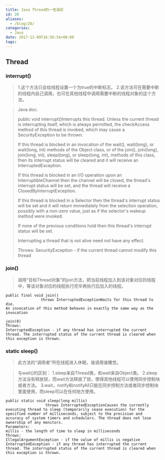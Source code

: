 ```yaml
---
title: Java Thread的一些误区
id: 20
aliases:
  - /blog/20/
categories:
  - Java
date: 2017-12-09T16:56:54+08:00
tags:
---
```


## Thread

### interrupt()
>1.这个方法只会给线程设置一个为true的中断标志。
>2.该方法可在需要中断的线程内自己调用，也可在其他线程中调用需要中断的线程对象的这个方法。

> Java doc:
> 
> public void interrupt()Interrupts this thread. 
> Unless the current thread is interrupting itself, which is always permitted, the checkAccess method of this thread is invoked, which may cause a SecurityException to be thrown. 
> 
> If this thread is blocked in an invocation of the wait(), wait(long), or wait(long, int) methods of the Object class, or of the join(), join(long), join(long, int), sleep(long), or sleep(long, int), methods of this class, then its interrupt status will be cleared and it will receive an InterruptedException. 
> 
> If this thread is blocked in an I/O operation upon an InterruptibleChannel then the channel will be closed, the thread's interrupt status will be set, and the thread will receive a ClosedByInterruptException. 
> 
> If this thread is blocked in a Selector then the thread's interrupt status will be set and it will return immediately from the selection operation, possibly with a non-zero value, just as if the selector's wakeup method were invoked. 
> 
> If none of the previous conditions hold then this thread's interrupt status will be set. 
> 
> Interrupting a thread that is not alive need not have any effect.
> 
> Throws: 
> SecurityException - if the current thread cannot modify this thread 

### join()

>调用“目标Thread对象”的join方法，把当前线程加入到该对象对应的线程中，等该对象对应的线程执行完毕再执行后加入的线程。

```
public final void join()
                throws InterruptedExceptionWaits for this thread to die. 
An invocation of this method behaves in exactly the same way as the invocation 

join(0) 
Throws: 
InterruptedException - if any thread has interrupted the current thread. The interrupted status of the current thread is cleared when this exception is thrown. 
```

### static sleep()

>此方法的“调用者”所在线程进入休眠，谁调用谁睡觉。 

>与wait()的区别：
>1.sleep来自Thread类，和wait来自Object类。
>2.sleep方法没有释放锁，而wait方法释放了锁，使得其他线程可以使用同步控制块或者方法。
>3.wait，notify和notifyAll只能在同步控制方法或者同步控制块里面使用，而sleep可以在任何地方使用。

```
public static void sleep(long millis)
                  throws InterruptedExceptionCauses the currently executing thread to sleep (temporarily cease execution) for the specified number of milliseconds, subject to the precision and accuracy of system timers and schedulers. The thread does not lose ownership of any monitors.
Parameters: 
millis - the length of time to sleep in milliseconds 
Throws: 
IllegalArgumentException - if the value of millis is negative 
InterruptedException - if any thread has interrupted the current thread. The interrupted status of the current thread is cleared when this exception is thrown. 
```
